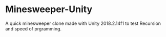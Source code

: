 # Minesweeper-Unity
A quick minesweeper clone made with Unity 2018.2.14f1 to test Recursion and speed of prgramming.
